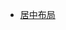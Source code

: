 - [居中布局](https://github.com/NuoHui/fe-note/blob/master/docs/css3/%E5%B1%85%E4%B8%AD%E5%B8%83%E5%B1%80.md)
